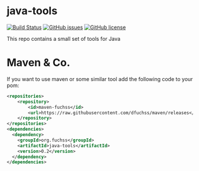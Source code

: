 # java-tools
[![Build Status](https://travis-ci.org/dfuchss/java-tools.svg?branch=master)](https://travis-ci.org/dfuchss/java-tools)
[![GitHub issues](https://img.shields.io/github/issues/dfuchss/java-tools.svg?style=square)](https://github.com/dfuchss/java-tools/issues)
[![GitHub license](https://img.shields.io/badge/license-MIT-blue.svg?style=square)](https://github.com/dfuchss/java-tools/blob/master/LICENSE.md)

This repo contains a small set of tools for Java

# Maven & Co.
If you want to use maven or some similar tool add the following code to your pom:
```xml
<repositories>
	<repository>
		<id>maven-fuchss</id>
		<url>https://raw.githubusercontent.com/dfuchss/maven/releases</url>
	</repository>
</repositories>
<dependencies>
  <dependency>
    <groupId>org.fuchss</groupId>
    <artifactId>java-tools</artifactId>
    <version>0.2</version>
  </dependency>
</dependencies>
```
